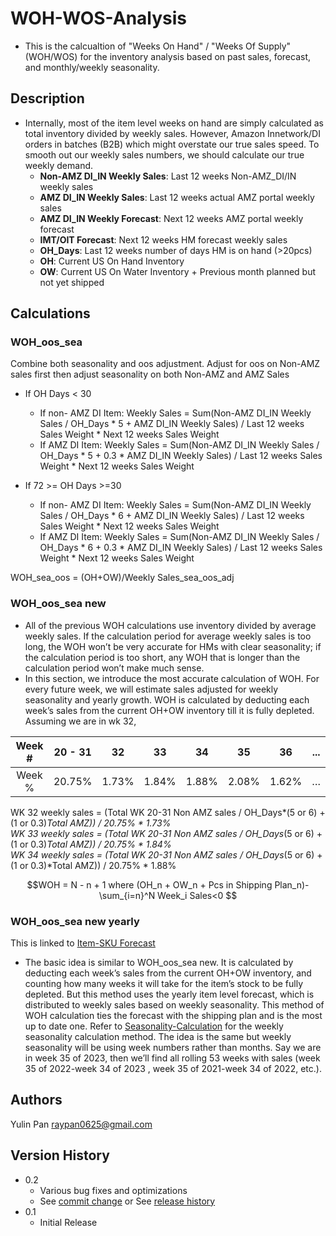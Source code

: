 # WOH-WOS-Analysis
* This is the calcualtion of "Weeks On Hand" / "Weeks Of Supply" (WOH/WOS) for the inventory analysis based on past sales, forecast, and monthly/weekly seasonality.  

## Description
* Internally, most of the item level weeks on hand are simply calculated as total inventory divided by weekly sales. However, Amazon Innetwork/DI orders in batches (B2B) which might overstate our true sales speed. To smooth out our weekly sales numbers, we should calculate our true weekly demand.
   - **Non-AMZ DI_IN Weekly Sales**: Last 12 weeks Non-AMZ_DI/IN weekly sales
   - **AMZ DI_IN Weekly Sales**: Last 12 weeks actual AMZ portal weekly sales
   - **AMZ DI_IN Weekly Forecast**: Next 12 weeks AMZ portal weekly forecast
   - **IMT/OIT Forecast**: Next 12 weeks HM forecast weekly sales 
   - **OH_Days**: Last 12 weeks number of days HM is on hand (>20pcs)
   - **OH**: Current US On Hand Inventory
   - **OW**: Current US On Water Inventory + Previous month planned but not yet shipped


## Calculations

### WOH_oos_sea  
Combine both seasonality and oos adjustment. Adjust for oos on Non-AMZ sales first then adjust seasonality on both Non-AMZ and AMZ Sales
   *	If OH Days < 30
         *	If non- AMZ DI Item:
Weekly Sales = Sum(Non-AMZ DI_IN Weekly Sales / OH_Days * 5 + AMZ DI_IN Weekly Sales) / Last 12 weeks Sales Weight * Next 12 weeks Sales Weight  
         *	If AMZ DI Item:
Weekly Sales = Sum(Non-AMZ DI_IN Weekly Sales / OH_Days * 5  + 0.3 * AMZ DI_IN Weekly Sales) / Last 12 weeks Sales Weight * Next 12 weeks Sales Weight

   *	If 72 >= OH Days >=30
         *	If non- AMZ DI Item:
Weekly Sales = Sum(Non-AMZ DI_IN Weekly Sales / OH_Days * 6 + AMZ DI_IN Weekly Sales) / Last 12 weeks Sales Weight * Next 12 weeks Sales Weight
         *	If AMZ DI Item:
Weekly Sales = Sum(Non-AMZ DI_IN Weekly Sales / OH_Days * 6 + 0.3 * AMZ DI_IN Weekly Sales) / Last 12 weeks Sales Weight * Next 12 weeks Sales Weight  

WOH_sea_oos = (OH+OW)/Weekly Sales_sea_oos_adj

### WOH_oos_sea new  
* All of the previous WOH calculations use inventory divided by average weekly sales. If the calculation period for average weekly sales is too long, the WOH won’t be very accurate for HMs with clear seasonality; if the calculation period is too short, any WOH that is longer than the calculation period won’t make much sense.	
* In this section, we introduce the most accurate calculation of WOH. For every future week, we will estimate sales adjusted for weekly seasonality and yearly growth. WOH is calculated by deducting each week’s sales from the current OH+OW inventory till it is fully depleted.
Assuming we are in wk 32,

| Week # | 20 - 31    | 32    |	33	| 34 | 35 | 36 | ...
| :---:   | :---: | :---: |:---: |:---: |:---: |:---: |:---: |
| Week % | 20.75%   | 1.73%|	1.84%|	1.88%|	2.08%	|1.62%|	…

WK 32 weekly sales = (Total WK 20-31 Non AMZ sales / OH_Days*(5 or 6) + (1 or 0.3)*Total AMZ)) / 20.75% * 1.73%  
WK 33 weekly sales = (Total WK 20-31 Non AMZ sales / OH_Days*(5 or 6) + (1 or 0.3)*Total AMZ)) / 20.75% * 1.84%  
WK 34 weekly sales = (Total WK 20-31 Non AMZ sales / OH_Days*(5 or 6) + (1 or 0.3)*Total AMZ)) / 20.75% * 1.88%  

```math
WOH = N - n + 1  where (OH_n + OW_n + Pcs in Shipping Plan_n)- \sum_{i=n}^N Week_i  Sales<0   
```

### WOH_oos_sea new yearly
This is linked to [Item-SKU Forecast](https://github.com/raypan0625/Item-SKU-Forecast)

* The basic idea is similar to WOH_oos_sea new. It is calculated by deducting each week’s sales from the current OH+OW inventory, and counting how many weeks it will take for the item’s stock to be fully depleted. But this method uses the yearly item level forecast, which is distributed to weekly sales based on weekly seasonality. This method of WOH calculation ties the forecast with the shipping plan and is the most up to date one. Refer to [Seasonality-Calculation](https://github.com/raypan0625/Seasonality-Calculation) for the weekly seasonality calculation method. The idea is the same but weekly seasonality will be using week numbers rather than months. Say we are in week 35 of 2023, then we’ll find all rolling 53 weeks with sales (week 35 of 2022-week 34 of 2023 , week 35 of 2021-week 34 of 2022, etc.).


## Authors

Yulin Pan raypan0625@gmail.com

## Version History

* 0.2
    * Various bug fixes and optimizations
    * See [commit change]() or See [release history]()
* 0.1
    * Initial Release
